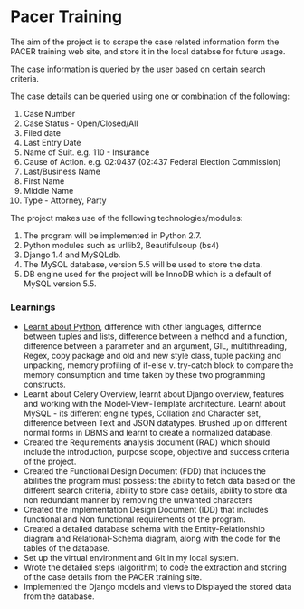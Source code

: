 # Pacer Training 

The aim of the project is to scrape the case related information form the PACER training web site,
and store it in the local databse for future usage.

The case information is queried by the user based on certain search criteria.

The case details can be queried using one or combination of the following:
1. Case Number
2. Case Status - Open/Closed/All
3. Filed date
4. Last Entry Date
5. Name of Suit. e.g. 110 - Insurance
6. Cause of Action. e.g. 02:0437 (02:437 Federal Election Commission)
7. Last/Business Name
8. First Name
9. Middle Name
10. Type - Attorney, Party

The project makes use of the following technologies/modules:
1. The program will be implemented in Python 2.7.
2. Python modules such as urllib2, Beautifulsoup (bs4)
3. Django 1.4 and MySQLdb.
4. The MySQL database, version 5.5  will be used to store the data.
5. DB engine used for the project will be InnoDB which is a default of MySQL version 5.5. 
<h3>Learnings</h3>
<ul>
  <li>
    <a href="https://drive.google.com/open?id=1TW6W8uttszW6XMdM2E5MCk092pm_-AJqQ9JYQPi7Ln4">Learnt about Python</a>, difference with other languages, differnce between tuples and lists, difference between a method and a function, difference between a parameter and an argument, GIL, multithreading, Regex, copy package and old and new style class, tuple packing and unpacking, memory profiling of if-else v. try-catch block to compare the memory consumption and time taken by these two programming constructs.
  </li>
  <li>Learnt about Celery Overview, learnt about Django overview, features and working with the Model-View-Template architecture. Learnt about MySQL - its different engine types, Collation and Character set, difference between Text and JSON datatypes. Brushed up on different normal forms in DBMS and learnt to create a normalized database.</li>
  <li>Created the Requirements analysis document (RAD) which should include the introduction, purpose scope, objective and success criteria of the project.</li>
  <li>Created the Functional Design Document (FDD) that includes the abilities the program must possess: the ability to fetch data based on the different search criteria, ability to store case details, ability to store dta non redundant manner by removing the unwanted characters</li>
  <li>Created the Implementation Design Document (IDD) that includes functional and Non functional requirements of the program.</li>
  <li>Created a detailed database schema with the Entity-Relationship diagram and Relational-Schema diagram, along with the code for the tables of the database.</li>
  <li>Set up the virtual environment and Git in my local system.</li>
  <li>Wrote the detailed steps (algorithm) to code the extraction and storing of the case details from the PACER training site.
<li>Implemented the Django models and views to Displayed the stored data from the database.</li>
</ul>
